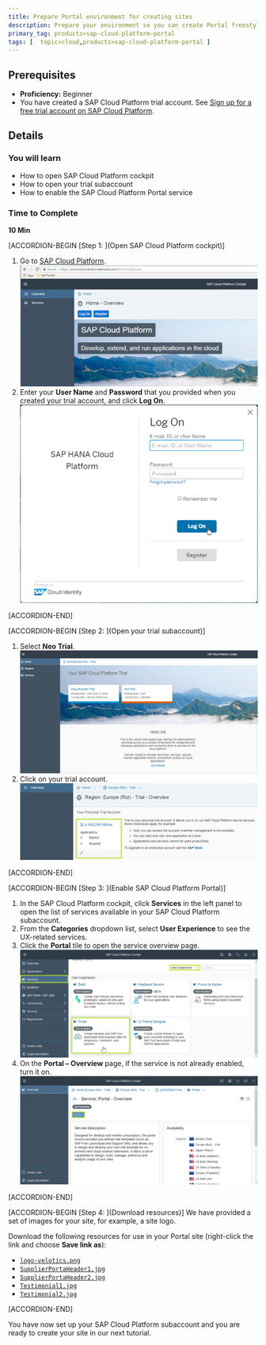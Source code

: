 ```yaml
---
title: Prepare Portal environment for creating sites
description: Prepare your environment so you can create Portal freestyle sites.
primary_tag: products>sap-cloud-platform-portal
tags: [  topic>cloud,products>sap-cloud-platform-portal ]
---
```


## Prerequisites  
 - **Proficiency:** Beginner
 - You have created a SAP Cloud Platform trial account. See [Sign up for a free trial account on SAP Cloud Platform](https://www.sap.com/developer/tutorials/hcp-create-trial-account.html).

## Details
### You will learn  
  - How to open SAP Cloud Platform cockpit
  - How to open your trial subaccount
  - How to enable the SAP Cloud Platform Portal service

### Time to Complete
**10 Min**

[ACCORDION-BEGIN [Step 1: ](Open SAP Cloud Platform cockpit)]
  1. Go to [SAP Cloud Platform](https://account.hanatrial.ondemand.com/).
  ![Log on screen](1-log-on-HCP.png)
  2. Enter your **User Name** and **Password** that you provided when you created your trial account, and click **Log On**.
  ![User name and password](2-user-name-and-password.png)

[ACCORDION-END]

[ACCORDION-BEGIN
[Step 2: ](Open your trial subaccount)]
  1. Select **Neo Trial**.
  ![Neo trial](3-neo-trial.png)
  2. Click on your trial account.
  ![Open trial account](4-open-trial-account.png)

  [ACCORDION-END]

[ACCORDION-BEGIN [Step 3: ](Enable SAP Cloud Platform Portal)]
  1. In the SAP Cloud Platform cockpit, click **Services** in the left panel to open the list of services available in your SAP Cloud Platform subaccount.
  2. From the **Categories** dropdown list, select **User Experience** to see the UX-related services.
  3. Click the **Portal** tile to open the service overview page.
  ![Enable services](2-enable-services.png)
  4. On the **Portal – Overview** page, if the service is not already enabled, turn it on.
  ![Portal Overview Page](1-portal-overview-page.png)

  [ACCORDION-END]

  [ACCORDION-BEGIN [Step 4: ](Download resources)]
  We have provided a set of images for your site, for example, a site logo.

  Download the following resources for use in your Portal site (right-click the link and choose **Save link as**):

  - [`logo-velotics.png`](https://raw.githubusercontent.com/SAPDocuments/Tutorials/master/tutorials/cp-portal-getting-started/resources/logo-velotics.png)
  - [`SupplierPortaHeader1.jpg`](https://raw.githubusercontent.com/SAPDocuments/Tutorials/master/tutorials/cp-portal-getting-started/resources/SupplierPortaHeader1.jpg)
  - [`SupplierPortaHeader2.jpg`](https://raw.githubusercontent.com/SAPDocuments/Tutorials/master/tutorials/cp-portal-getting-started/resources/SupplierPortaHeader2.jpg)
  - [`Testimonial1.jpg`](https://raw.githubusercontent.com/SAPDocuments/Tutorials/master/tutorials/cp-portal-getting-started/resources/Testimonial1.jpg)
  - [`Testimonial2.jpg`](https://raw.githubusercontent.com/SAPDocuments/Tutorials/master/tutorials/cp-portal-getting-started/resources/Testimonial2.jpg)

  [ACCORDION-END]

You have now set up your SAP Cloud Platform subaccount and you are ready to create your site in our next tutorial.
